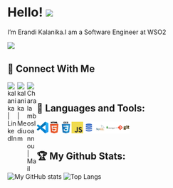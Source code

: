 # Hello! <img src="https://raw.githubusercontent.com/MartinHeinz/MartinHeinz/master/wave.gif" width="30px">
I’m Erandi Kalanika.I am a Software Engineer at WSO2

![](https://visitor-badge.laobi.icu/badge?page_id=kalanika.kalanika) 

## :email: Connect With Me
[<img align="left" alt="kalanika | LinkedIn" width="22px" src="https://cdn.jsdelivr.net/npm/simple-icons@v3/icons/linkedin.svg" />][linkedin]
[<img align="left" alt="kalanika | Medium" width="22px" src="https://cdn.jsdelivr.net/npm/simple-icons@3.13.0/icons/medium.svg" />][medium]
[<img align="left" alt="CharalambosIoannou | Mail" width="22px" src="https://cdn.jsdelivr.net/npm/simple-icons@v3/icons/gmail.svg" />][mail]


<br />


## 🧰 Languages and Tools:

<img align="left" alt="Visual Studio Code" width="26px" src="https://raw.githubusercontent.com/github/explore/80688e429a7d4ef2fca1e82350fe8e3517d3494d/topics/visual-studio-code/visual-studio-code.png" />
<img align="left" alt="HTML5" width="26px" src="https://raw.githubusercontent.com/github/explore/80688e429a7d4ef2fca1e82350fe8e3517d3494d/topics/html/html.png" />
<img align="left" alt="CSS3" width="26px" src="https://raw.githubusercontent.com/github/explore/80688e429a7d4ef2fca1e82350fe8e3517d3494d/topics/css/css.png" />
<img align="left" alt="JavaScript" width="26px" src="https://raw.githubusercontent.com/github/explore/80688e429a7d4ef2fca1e82350fe8e3517d3494d/topics/javascript/javascript.png" />
<img align="left" alt="SQL" width="26px" src="https://raw.githubusercontent.com/github/explore/80688e429a7d4ef2fca1e82350fe8e3517d3494d/topics/sql/sql.png" />
<img align="left" alt="MySQL" width="26px" src="https://raw.githubusercontent.com/github/explore/80688e429a7d4ef2fca1e82350fe8e3517d3494d/topics/mysql/mysql.png" />
<img align="left" alt="MongoDB" width="26px" src="https://raw.githubusercontent.com/github/explore/80688e429a7d4ef2fca1e82350fe8e3517d3494d/topics/mongodb/mongodb.png" />
<img align="left" alt="Git" width="26px" src="https://raw.githubusercontent.com/github/explore/80688e429a7d4ef2fca1e82350fe8e3517d3494d/topics/git/git.png" />

<br />
<br />

## :trophy: My Github Stats:

![My GitHub stats](https://github-readme-stats.vercel.app/api?username=kalanika&show_icons=true&theme=radical&count_private=true&fetch_all_commits=true&include_all_commits=true)
![Top Langs](https://github-readme-stats.vercel.app/api/top-langs/?username=kalanika&theme=tokyonight)



[website]: https://github.com/kalanika/kalanika
[linkedin]: https://www.linkedin.com/in/erandi-kalanika-rajasekara-42a8ab137/
[medium]: https://kalanika2013.medium.com/
[mail]: mailto:kalanika2013@gmail.com

